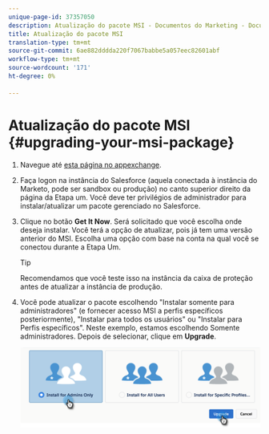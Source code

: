 ```yaml
---
unique-page-id: 37357050
description: Atualização do pacote MSI - Documentos do Marketing - Documentação do produto
title: Atualização do pacote MSI
translation-type: tm+mt
source-git-commit: 6ae882dddda220f7067babbe5a057eec82601abf
workflow-type: tm+mt
source-wordcount: '171'
ht-degree: 0%

---
```



# Atualização do pacote MSI {#upgrading-your-msi-package}

1. Navegue até [esta página no appexchange](https://appexchange.salesforce.com/listingDetail?listingId=a0N30000001SVZmEAO).
1. Faça logon na instância do Salesforce (aquela conectada à instância do Marketo, pode ser sandbox ou produção) no canto superior direito da página da Etapa um. Você deve ter privilégios de administrador para instalar/atualizar um pacote gerenciado no Salesforce.
1. Clique no botão **Get It Now**. Será solicitado que você escolha onde deseja instalar. Você terá a opção de atualizar, pois já tem uma versão anterior do MSI. Escolha uma opção com base na conta na qual você se conectou durante a Etapa Um.

   >[!TIP]
   >
   >Recomendamos que você teste isso na instância da caixa de proteção antes de atualizar a instância de produção.

1. Você pode atualizar o pacote escolhendo &quot;Instalar somente para administradores&quot; (e fornecer acesso MSI a perfis específicos posteriormente), &quot;Instalar para todos os usuários&quot; ou &quot;Instalar para Perfis específicos&quot;. Neste exemplo, estamos escolhendo Somente administradores. Depois de selecionar, clique em **Upgrade**.

   ![](assets/four.png)

